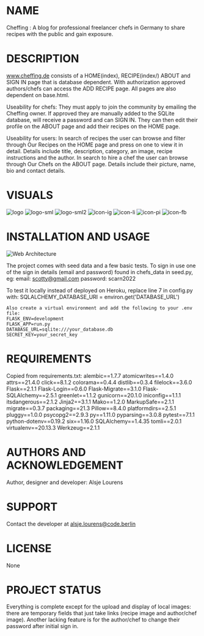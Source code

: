 # NAME
Cheffing : A blog for professional freelancer chefs in Germany to share recipes with the public and gain exposure.

# DESCRIPTION
www.cheffing.de consists of a HOME(index), RECIPE(index/<slug>) ABOUT and SIGN IN page that is database dependent. With authorization approved authors/chefs can access the ADD RECIPE page. All pages are also dependent on base.html.

Useability for chefs: 
    They must apply to join the community by emailing the Cheffing owner. If approved they are manually added to the SQLite database, will receive a password and can SIGN IN. They can then edit their profile on the ABOUT page and add their recipes on the HOME page.

Useability for users:
    In search of recipes the user can browse and filter through Our Recipes on the HOME page and press on one to view it in detail. Details include title, description, category, an image, recipe instructions and the author.
    In search to hire a chef the user can browse through Our Chefs on the ABOUT page. Details include their picture, name, bio and contact details.

# VISUALS
![logo](https://user-images.githubusercontent.com/101812067/166206010-947638c9-7a1f-48b6-bea0-62d2c1cef1d0.png)
![logo-sml](https://user-images.githubusercontent.com/101812067/166206012-eeb54731-e5ca-4978-b83a-ce624e0dc2ab.png)
![logo-sml2](https://user-images.githubusercontent.com/101812067/166206014-b10bbbdb-fee9-4943-ba2a-0ef839e0958b.png)
![icon-ig](https://user-images.githubusercontent.com/101812067/166206002-5d258966-924d-4b77-afa9-77a26a7e5379.png)
![icon-li](https://user-images.githubusercontent.com/101812067/166206005-377a4285-023e-4f16-8e78-7401086d9be5.png)
![icon-pi](https://user-images.githubusercontent.com/101812067/166206006-f96806c8-4036-439a-9a81-58734ea52583.png)
![icon-fb](https://user-images.githubusercontent.com/101812067/166206015-85c5ec59-f2c1-4f6a-a1ea-c20ed3423474.png)

# INSTALLATION AND USAGE
![Web Architecture](https://user-images.githubusercontent.com/101812067/166204539-5750b6ac-b0da-43ff-ab33-64958e33de01.jpg)
    
The project comes with seed data and a few basic tests. To sign in use one of the sign in details (email and password) found in chefs_data in seed.py, eg:
    email: scotty@gmail.com
    password: scarn2022
    
To test it locally instead of deployed on Heroku,
replace line 7 in config.py with:
    SQLALCHEMY_DATABASE_URI = environ.get('DATABASE_URL')
    
    Also create a virtual environment and add the following to your .env file:
    FLASK_ENV=development
    FLASK_APP=run.py
    DATABASE_URL=sqlite:///your_database.db
    SECRET_KEY=your_secret_key

# REQUIREMENTS
Copied from requirements.txt:
alembic==1.7.7
atomicwrites==1.4.0
attrs==21.4.0
click==8.1.2
colorama==0.4.4
distlib==0.3.4
filelock==3.6.0
Flask==2.1.1
Flask-Login==0.6.0
Flask-Migrate==3.1.0
Flask-SQLAlchemy==2.5.1
greenlet==1.1.2
gunicorn==20.1.0
iniconfig==1.1.1
itsdangerous==2.1.2
Jinja2==3.1.1
Mako==1.2.0
MarkupSafe==2.1.1
migrate==0.3.7
packaging==21.3
Pillow==8.4.0
platformdirs==2.5.1
pluggy==1.0.0
psycopg2==2.9.3
py==1.11.0
pyparsing==3.0.8
pytest==7.1.1
python-dotenv==0.19.2
six==1.16.0
SQLAlchemy==1.4.35
tomli==2.0.1
virtualenv==20.13.3
Werkzeug==2.1.1
    
# AUTHORS AND ACKNOWLEDGEMENT
Author, designer and developer: Alsje Lourens

# SUPPORT
Contact the developer at alsje.lourens@code.berlin

# LICENSE
None

# PROJECT STATUS
Everything is complete except for the upload and display of local images: there are temporary fields that just take links (recipe image and author/chef image). Another lacking feature is for the author/chef to change their password after initial sign in.
